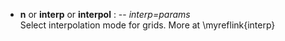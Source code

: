 - **n** or **interp** or **interpol** : -- *interp=params*\
   Select interpolation mode for grids. More at \myreflink{interp}